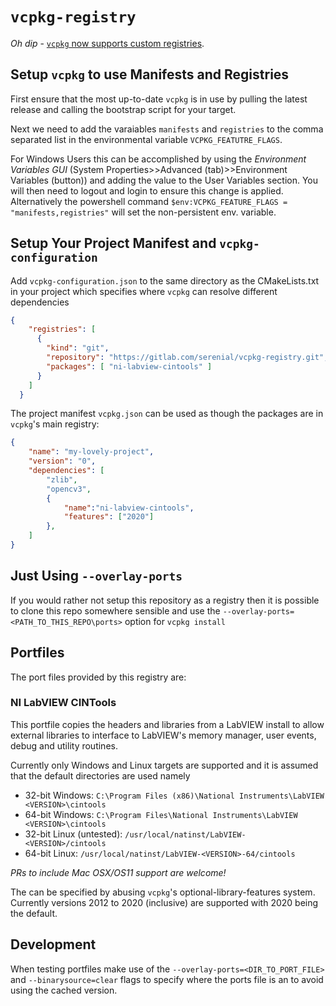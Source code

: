 # `vcpkg-registry`

*Oh dip* - [`vcpkg` now supports custom registries](https://devblogs.microsoft.com/cppblog/registries-bring-your-own-libraries-to-vcpkg/).

## Setup `vcpkg` to use Manifests and Registries
First ensure that the most up-to-date `vcpkg` is in use by pulling the latest release and calling the bootstrap script for your target.

Next we need to add the varaiables `manifests` and `registries` to the comma separated list in the environmental variable `VCPKG_FEATUTRE_FLAGS`.

For Windows Users this can be accomplished by using the *Environment Variables GUI* (System Properties>>Advanced (tab)>>Environment Variables (button)) and adding the value to the User Variables section. You will then need to logout and login to ensure this change is applied. Alternatively the powershell command `$env:VCPKG_FEATURE_FLAGS = "manifests,registries"` will set the non-persistent env. variable.

## Setup Your Project Manifest and `vcpkg-configuration`

Add `vcpkg-configuration.json` to the same directory as the CMakeLists.txt in your project which specifies where `vcpkg` can resolve different dependencies

```json
{
    "registries": [
      {
        "kind": "git",
        "repository": "https://gitlab.com/serenial/vcpkg-registry.git",
        "packages": [ "ni-labview-cintools" ]
      }
    ]
  }
```
The project manifest `vcpkg.json` can be used as though the packages are in `vcpkg`'s main registry:
```json
{
    "name": "my-lovely-project",
    "version": "0",
    "dependencies": [
        "zlib",
        "opencv3",
        {
            "name":"ni-labview-cintools",
            "features": ["2020"]
        },
    ]
}
```
## Just Using `--overlay-ports`
If you would rather not setup this repository as a registry then it is possible to clone this repo somewhere sensible and use the `--overlay-ports=<PATH_TO_THIS_REPO\ports>` option for `vcpkg install`

## Portfiles
The port files provided by this registry are:

### NI LabVIEW CINTools

This portfile copies the headers and libraries from a LabVIEW install to allow external libraries to interface to LabVIEW's memory manager, user events, debug and utility routines.

Currently only Windows and Linux targets are supported and it is assumed that the default directories are used namely
* 32-bit Windows: `C:\Program Files (x86)\National Instruments\LabVIEW <VERSION>\cintools`
* 64-bit Windows: `C:\Program Files\National Instruments\LabVIEW <VERSION>\cintools`
* 32-bit Linux (untested): `/usr/local/natinst/LabVIEW-<VERSION>/cintools`
* 64-bit Linux: `/usr/local/natinst/LabVIEW-<VERSION>-64/cintools`

*PRs to include Mac OSX/OS11 support are welcome!*

The <VERSION> can be specified by abusing `vcpkg`'s optional-library-features system. Currently versions 2012 to 2020 (inclusive) are supported with 2020 being the default.

## Development
When testing portfiles make use of the `--overlay-ports=<DIR_TO_PORT_FILE>` and `--binarysource=clear` flags to specify where the ports file is an to avoid using the cached version.